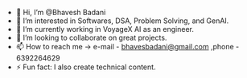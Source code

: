 - 👋 Hi, I’m @Bhavesh Badani
- 👀 I’m interested in Softwares, DSA, Problem Solving, and GenAI.
- 🌱 I’m currently working in VoyageX AI as an engineer.
- 💞️ I’m looking to collaborate on great projects.
- 📫 How to reach me -> e-mail - bhavesbadani@gmail.com ,phone - 6392264629
- ⚡ Fun fact: I also create technical content.

<!---
Bhavesh-Adevloper/Bhavesh-Adevloper is a ✨ special ✨ repository because its `README.md` (this file) appears on your GitHub profile.
You can click the Preview link to take a look at your changes.
--->
